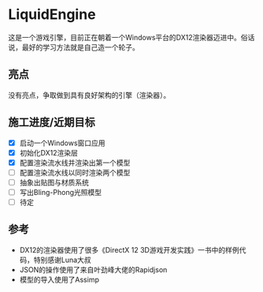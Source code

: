 # LiquidEngine

这是一个游戏引擎，目前正在朝着一个Windows平台的DX12渲染器迈进中。俗话说，最好的学习方法就是自己造一个轮子。

## 亮点
没有亮点，争取做到具有良好架构的引擎（渲染器）。

## 施工进度/近期目标
- [x] 启动一个Windows窗口应用
- [x] 初始化DX12渲染层
- [x] 配置渲染流水线并渲染出第一个模型
- [ ] 配置渲染流水线以同时渲染两个模型
- [ ] 抽象出贴图与材质系统
- [ ] 写出Bling-Phong光照模型
- [ ] 待定

## 参考
- DX12的渲染器使用了很多《DirectX 12 3D游戏开发实践》一书中的样例代码，特别感谢Luna大叔
- JSON的操作使用了来自叶劲峰大佬的Rapidjson
- 模型的导入使用了Assimp
